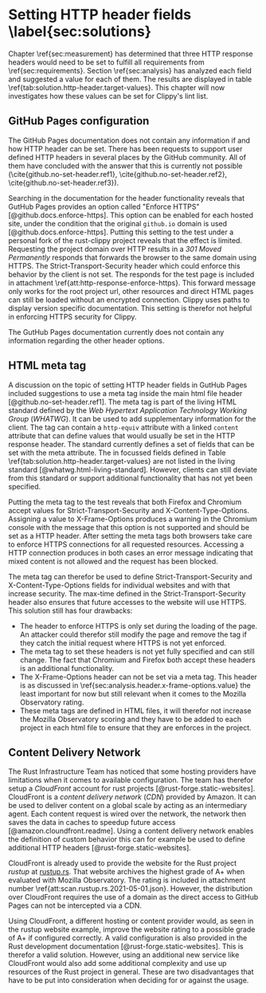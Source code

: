 # Setting HTTP header fields \label{sec:solutions}
<!-- Reviewed: 1x rewritten -->
Chapter \ref{sec:measurement} has determined that three HTTP response headers would need to be set to fulfill all requirements from \ref{sec:requirements}. Section \ref{sec:analysis} has analyzed each field and suggested a value for each of them. The results are displayed in table \ref{tab:solution.http-header.target-values}. This chapter will now investigates how these values can be set for Clippy's lint list.

## GitHub Pages configuration 
The GitHub Pages documentation does not contain any information if and how HTTP header can be set. There has been requests to support user defined HTTP headers in several places by the GitHub community. All of them have concluded with the answer that this is currently not possible (\cite{github.no-set-header.ref1}, \cite{github.no-set-header.ref2}, \cite{github.no-set-header.ref3}).

Searching in the documentation for the header functionality reveals that GutHub Pages provides an option called "Enforce HTTPS" [@github.docs.enforce-https]. This option can be enabled for each hosted site, under the condition that the original `github.io` domain is used [@github.docs.enforce-https]. Putting this setting to the test under a personal fork of the rust-clippy project reveals that the effect is limited. Requesting the project domain over HTTP results in a _301 Moved Permanently_ responds that forwards the browser to the same domain using HTTPS. The Strict-Transport-Security header which could enforce this behavior by the client is not set. The responds for the test page is included in attachment \ref{att:http-response-enforce-https}. This forward message only works for the root project url, other resources and direct HTML pages can still be loaded without an encrypted connection. Clippy uses paths to display version specific documentation. This setting is therefor not helpful in enforcing HTTPS security for Clippy.

The GutHub Pages documentation currently does not contain any information regarding the other header options.

## HTML meta tag
A discussion on the topic of setting HTTP header fields in GutHub Pages included suggestions to use a meta tag inside the main html file header [@github.no-set-header.ref1]. The meta tag is part of the living HTML standard defined by the _Web Hypertext Application Technology Working Group_ (_WHATWG_). It can be used to add supplementary information for the client. The tag can contain a `http-equiv` attribute with a linked `content` attribute that can define values that would usually be set in the HTTP response header. The standard currently defines a set of fields that can be set with the meta attribute. The in focussed fields defined in Table \ref{tab:solution.http-header.target-values} are not listed in the living standard [@whatwg.html-living-standard]. However, clients can still deviate from this standard or support additional functionality that has not yet been specified. 

Putting the meta tag to the test reveals that both Firefox and Chromium accept values for Strict-Transport-Security and X-Content-Type-Options. Assigning a value to X-Frame-Options produces a warning in the Chromium console with the message that this option is not supported and should be set as a HTTP header. After setting the meta tags both browsers take care to enforce HTTPS connections for all requested resources. Accessing a HTTP connection produces in both cases an error message indicating that mixed content is not allowed and the request has been blocked.

The meta tag can therefor be used to define Strict-Transport-Security and X-Content-Type-Options fields for individual websites and with that increase security. The max-time defined in the Strict-Transport-Security header also ensures that future accesses to the website will use HTTPS. This solution still has four drawbacks:

* The header to enforce HTTPS is only set during the loading of the page. An attacker could therefor still modify the page and remove the tag if they catch the initial request where HTTPS is not yet enforced.
* The meta tag to set these headers is not yet fully specified and can still change. The fact that Chromium and Firefox both accept these headers is an additional functionality.
* The X-Frame-Options header can not be set via a meta tag. This header is as discussed in \ref{sec:analysis.header.x-frame-options.value} the least important for now but still relevant when it comes to the Mozilla Observatory rating.
* These meta tags are defined in HTML files, it will therefor not increase the Mozilla Observatory scoring and they have to be added to each project in each html file to ensure that they are enforces in the project.

## Content Delivery Network
The Rust Infrastructure Team has noticed that some hosting providers have limitations when it comes to available configuration. The team has therefor setup a _CloudFront_ account for rust projects [@rust-forge.static-websites]. CloudFront is a _content delivery network_ (_CDN_) provided by Amazon. It can be used to deliver content on a global scale by acting as an intermediary agent. Each content request is wired over the network, the network then saves the data in caches to speedup future access [@amazon.cloundfront.readme]. Using a content delivery network enables the definition of custom behavior this can for example be used to define additional HTTP headers [@rust-forge.static-websites].

CloudFront is already used to provide the website for the Rust project _rustup_ at [rustup.rs](https://rustup.rs/). That website archives the highest grade of A+ when evaluated with Mozilla Observatory. The rating is included in attachment number \ref{att:scan.rustup.rs.2021-05-01.json}. However, the distribution over CloudFront requires the use of a domain as the direct access to GitHub Pages can not be intercepted via a CDN.

Using CloudFront, a different hosting or content provider would, as seen in the rustup website example, improve the website rating to a possible grade of A+ if configured correctly. A valid configuration is also provided in the Rust development documentation [@rust-forge.static-websites]. This is therefor a valid solution. However, using an additional new service like CloudFront would also add some additional complexity and use up resources of the Rust project in general. These are two disadvantages that have to be put into consideration when deciding for or against the usage.
